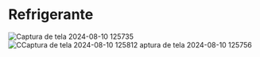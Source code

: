 # Refrigerante
 
![Captura de tela 2024-08-10 125735](https://github.com/user-attachments/assets/ccbe91eb-cb07-4878-b8f9-942cae566b68)
![C![Captura de tela 2024-08-10 125812](https://github.com/user-attachments/assets/faae0c1b-ea89-43e6-8beb-6f0b817c624b)
aptura de tela 2024-08-10 125756](https://github.com/user-attachments/assets/c6574412-54f0-43bc-99ff-90741d20ad41)
